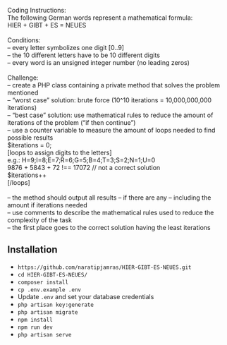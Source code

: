 Coding Instructions:<br>
The following German words represent a mathematical formula:<br>
HIER + GIBT + ES = NEUES<br>
<br>
Conditions:<br>
– every letter symbolizes one digit [0..9]<br>
– the 10 different letters have to be 10 different digits<br>
– every word is an unsigned integer number (no leading zeros)<br>
<br>
Challenge:<br>
– create a PHP class containing a private method that solves the problem mentioned<br>
– “worst case” solution: brute force (10^10 iterations = 10,000,000,000 iterations)<br>
– “best case” solution: use mathematical rules to reduce the amount of iterations of the problem (“if then continue”)<br>
– use a counter variable to measure the amount of loops needed to find possible results<br>
$iterations = 0;<br>
[loops to assign digits to the letters]<br>
    e.g.: H=9;I=8;E=7;R=6;G=5;B=4;T=3;S=2;N=1;U=0<br>
    9876 + 5843 + 72 !== 17072  // not a correct solution<br>
    $iterations++<br>
[/loops]<br>
<br>
– the method should output all results – if there are any – including the amount if iterations needed<br>
– use comments to describe the mathematical rules used to reduce the complexity of the task<br>
– the first place goes to the correct solution having the least iterations<br>


## Installation

- `https://github.com/naratipjamras/HIER-GIBT-ES-NEUES.git`
- `cd HIER-GIBT-ES-NEUES/`
- `composer install`
- `cp .env.example .env`
- Update `.env` and set your database credentials
- `php artisan key:generate`
- `php artisan migrate`
- `npm install`
- `npm run dev`
- `php artisan serve`
